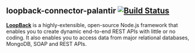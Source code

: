 ## loopback-connector-palantir [![Build Status](https://travis-ci.com/LabShare/loopback-connector-palantir.svg)](https://travis-ci.com/LabShare/loopback-connector-palantir)
[**LoopBack**](http://loopback.io/) is a highly-extensible, open-source Node.js framework that enables you to create dynamic end-to-end REST APIs with little or no coding. It also enables you to access data from major relational databases, MongoDB, SOAP and REST APIs.
